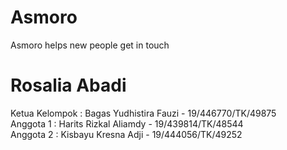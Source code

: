 # Asmoro
Asmoro helps new people get in touch

# Rosalia Abadi
Ketua Kelompok : Bagas Yudhistira Fauzi - 19/446770/TK/49875<br/>
Anggota 1 : Harits Rizkal Aliamdy - 19/439814/TK/48544<br/>
Anggota 2 : Kisbayu Kresna Adji - 19/444056/TK/49252<br/>


